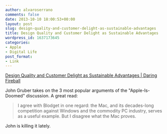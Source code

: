 ```yaml
---
author: alvaroserrano
comments: false
date: 2013-10-10 18:00:53+00:00
layout: post
slug: design-quality-and-customer-delight-as-sustainable-advantages
title: Design Quality and Customer Delight as Sustainable Advantages
wordpress_id: 1637173645
categories:
- Apple
- Digital Life
post_format:
- Link
---
```


[Design Quality and Customer Delight as Sustainable Advantages | Daring Fireball](http://daringfireball.net/2013/10/design_quality_as_a_sustainable_advantage)

John Gruber takes on the 3 most popular arguments of the "Apple-Is-Doomed" discussion. A great read:



<blockquote>I agree with Blodget in one regard: the Mac, and its decades-long competition against Windows and the commodity PC industry, serves as a useful example. But I disagree what the Mac proves.</blockquote>



John is killing it lately.

